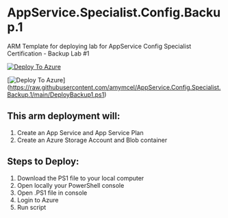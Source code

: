 # AppService.Specialist.Config.Backup.1
ARM Template for deploying lab for AppService Config Specialist Certification - Backup Lab #1

[![Deploy To Azure](https://aka.ms/deploytoazurebutton)](https://portal.azure.com/#create/Microsoft.Template/uri/https%3A%2F%2Fraw.githubusercontent.com%2Famymcel%2FAppService.Config.Specialist.Vnet.2%2Fmain%2Fazuredeploy.json)

[![Deploy To Azure](https://aka.ms/deploytoazurebutton)]
(https://raw.githubusercontent.com/amymcel/AppService.Config.Specialist.Backup.1/main/DeployBackup1.ps1)

## This arm deployment will:

1. Create an App Service and App Service Plan
2. Create an Azure Storage Account and Blob container

## Steps to Deploy:
1. Download the PS1 file to your local computer
4. Open locally your PowerShell console
6. Open .PS1 file in console
7. Login to Azure
8. Run script
